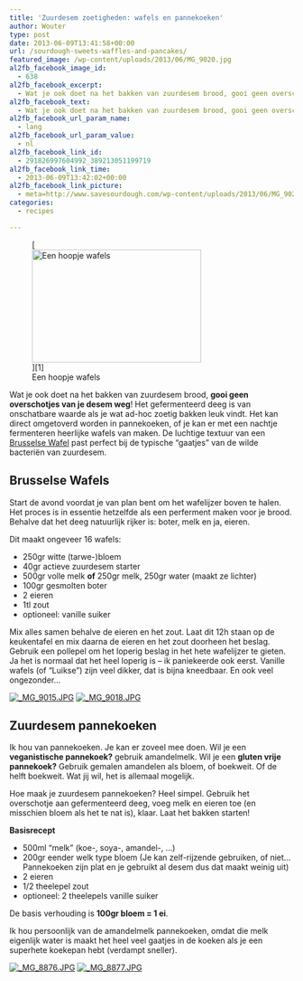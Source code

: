 ```yaml
---
title: 'Zuurdesem zoetigheden: wafels en pannekoeken'
author: Wouter
type: post
date: 2013-06-09T13:41:58+00:00
url: /sourdough-sweets-waffles-and-pancakes/
featured_image: /wp-content/uploads/2013/06/MG_9020.jpg
al2fb_facebook_image_id:
  - 638
al2fb_facebook_excerpt:
  - Wat je ook doet na het bakken van zuurdesem brood, gooi geen overschotjes van je desem weg! Het gefermenteerd deeg is van onschatbare waarde als je wat ad-hoc zoetig bakken leuk vindt. Het kan direct omgetoverd worden in pannekoeken, of je kan er met een nachtje fermenteren heerlijke wafels van maken. De luchtige textuur van een Brusselse Wafel past perfect bij de typische "gaatjes" van de wilde bacteriën van zuurdesem.
al2fb_facebook_text:
  - Wat je ook doet na het bakken van zuurdesem brood, gooi geen overschotjes van je desem weg! Het gefermenteerd deeg is van onschatbare waarde als je wat ad-hoc zoetig bakken leuk vindt. Het kan direct omgetoverd worden in pannekoeken, of je kan er met een nachtje fermenteren heerlijke wafels van maken. De luchtige textuur van een Brusselse Wafel past perfect bij de typische "gaatjes" van de wilde bacteriën van zuurdesem.
al2fb_facebook_url_param_name:
  - lang
al2fb_facebook_url_param_value:
  - nl
al2fb_facebook_link_id:
  - 291826997604992_389213051199719
al2fb_facebook_link_time:
  - 2013-06-09T13:42:02+00:00
al2fb_facebook_link_picture:
  - meta=http://www.savesourdough.com/wp-content/uploads/2013/06/MG_9020-300x200.jpg
categories:
  - recipes

---
```

<figure id="attachment_638" style="width: 300px" class="wp-caption aligncenter">[<img class="size-medium wp-image-638" title="A stack of waffles" src="http://www.redzuurdesem.be/wp-content/uploads/2013/06/MG_9020-300x200.jpg" alt="Een hoopje wafels" width="300" height="200" srcset="http://www.redzuurdesem.be/wp-content/uploads/2013/06/MG_9020-300x200.jpg 300w, http://www.redzuurdesem.be/wp-content/uploads/2013/06/MG_9020-700x466.jpg 700w, http://www.redzuurdesem.be/wp-content/uploads/2013/06/MG_9020.jpg 1024w" sizes="(max-width: 300px) 100vw, 300px" />][1]<figcaption class="wp-caption-text">Een hoopje wafels</figcaption></figure> 

Wat je ook doet na het bakken van zuurdesem brood, **gooi geen overschotjes van je desem weg**! Het gefermenteerd deeg is van onschatbare waarde als je wat ad-hoc zoetig bakken leuk vindt. Het kan direct omgetoverd worden in pannekoeken, of je kan er met een nachtje fermenteren heerlijke wafels van maken. De luchtige textuur van een [Brusselse Wafel][2] past perfect bij de typische &#8220;gaatjes&#8221; van de wilde bacteriën van zuurdesem.

## Brusselse Wafels

Start de avond voordat je van plan bent om het wafelijzer boven te halen. Het proces is in essentie hetzelfde als een perferment maken voor je brood. Behalve dat het deeg natuurlijk rijker is: boter, melk en ja, eieren.
  
Dit maakt ongeveer 16 wafels:

  * <span style="line-height: 15px;">250gr witte (tarwe-)bloem</span>
  * 40gr actieve zuurdesem starter
  * 500gr volle melk **of** 250gr melk, 250gr water (maakt ze lichter)
  * 100gr gesmolten boter
  * 2 eieren
  * 1tl zout
  * optioneel: vanille suiker

Mix alles samen behalve de eieren en het zout. Laat dit 12h staan op de keukentafel en mix daarna de eieren en het zout doorheen het beslag. Gebruik een pollepel om het loperig beslag in het hete wafelijzer te gieten. Ja het is normaal dat het heel loperig is &#8211; ik paniekeerde ook eerst. Vanille wafels (of &#8220;Luikse&#8221;) zijn veel dikker, dat is bijna kneedbaar. En ook veel ongezonder&#8230;

<p><a href="http://lh5.ggpht.com/-fexUzUz1YL0/UbQ7kCJobyI/AAAAAAAAG4M/Q9Wz6O-ncug/s1024/_MG_9015.JPG" link="https://picasaweb.google.com/108809100421188137955/Savesourdough#5887396103118679842" title="" ><img src="http://lh5.ggpht.com/-fexUzUz1YL0/UbQ7kCJobyI/AAAAAAAAG4M/Q9Wz6O-ncug/w400-o/_MG_9015.JPG" alt="_MG_9015.JPG" title="" class="alignleft pe2-photo"  /></a> <a href="http://lh5.ggpht.com/-mbvCErAm7x4/UbQ7lEx8UuI/AAAAAAAAG4U/HKjiOZZ2xt0/s1024/_MG_9018.JPG" link="https://picasaweb.google.com/108809100421188137955/Savesourdough#5887396121004495586" title="" ><img src="http://lh5.ggpht.com/-mbvCErAm7x4/UbQ7lEx8UuI/AAAAAAAAG4U/HKjiOZZ2xt0/w400-o/_MG_9018.JPG" alt="_MG_9018.JPG" title="" class="alignleft pe2-photo"  /></a></p>

## Zuurdesem pannekoeken

Ik hou van pannekoeken. Je kan er zoveel mee doen. Wil je een **veganistische pannekoek?** gebruik amandelmelk. Wil je een **gluten vrije pannekoek?** Gebruik gemalen amandelen als bloem, of boekweit. Of de helft boekweit. Wat jij wil, het is allemaal mogelijk.

Hoe maak je zuurdesem pannekoeken? Heel simpel. Gebruik het overschotje aan gefermenteerd deeg, voeg melk en eieren toe (en misschien bloem als het te nat is), klaar. Laat het bakken starten!

**Basisrecept**

  * <span style="line-height: 15px;">500ml &#8220;melk&#8221; (koe-, soya-, amandel-, &#8230;)</span>
  * 200gr eender welk type bloem (Je kan zelf-rijzende gebruiken, of niet&#8230; Pannekoeken zijn plat en je gebruikt al desem dus dat maakt weinig uit)
  * 2 eieren
  * 1/2 theelepel zout
  * optioneel: 2 theelepels vanille suiker

De basis verhouding is **100gr bloem = 1 ei**.
  
Ik hou persoonlijk van de amandelmelk pannekoeken, omdat die melk eigenlijk water is maakt het heel veel gaatjes in de koeken als je een superhete koekepan hebt (verdampt sneller).

<p><a href="http://lh6.ggpht.com/-FAsWbNxTEc4/UbQ7nor_prI/AAAAAAAAG4k/KqfHznXkA38/s1024/_MG_8876.JPG" link="https://picasaweb.google.com/108809100421188137955/Savesourdough#5887396165002962610" title="" ><img src="http://lh6.ggpht.com/-FAsWbNxTEc4/UbQ7nor_prI/AAAAAAAAG4k/KqfHznXkA38/w400-o/_MG_8876.JPG" alt="_MG_8876.JPG" title="" class="alignleft pe2-photo"  /></a> <a href="http://lh3.ggpht.com/-JsABb0b1j0c/UbQ7pjvQkhI/AAAAAAAAG4s/piOjlyOoydo/s1024/_MG_8877.JPG" link="https://picasaweb.google.com/108809100421188137955/Savesourdough#5887396198034215442" title="" ><img src="http://lh3.ggpht.com/-JsABb0b1j0c/UbQ7pjvQkhI/AAAAAAAAG4s/piOjlyOoydo/w400-o/_MG_8877.JPG" alt="_MG_8877.JPG" title="" class="alignleft pe2-photo"  /></a></p>

 [1]: http://www.redzuurdesem.be/wp-content/uploads/2013/06/MG_9020.jpg
 [2]: http://en.wikipedia.org/wiki/Belgian_waffle